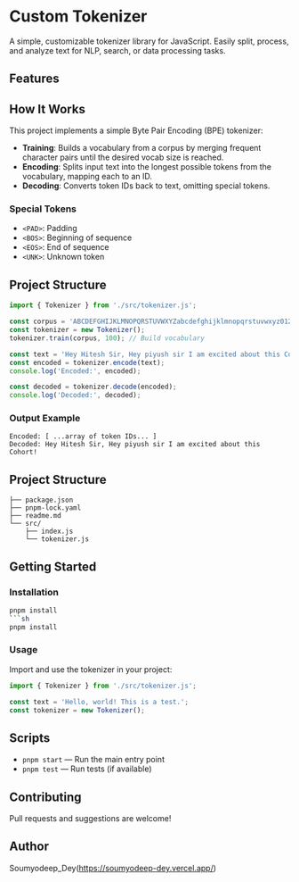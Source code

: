 # Custom Tokenizer

A simple, customizable tokenizer library for JavaScript. Easily split, process, and analyze text for NLP, search, or data processing tasks.

## Features

## How It Works
This project implements a simple Byte Pair Encoding (BPE) tokenizer:
- **Training**: Builds a vocabulary from a corpus by merging frequent character pairs until the desired vocab size is reached.
- **Encoding**: Splits input text into the longest possible tokens from the vocabulary, mapping each to an ID.
- **Decoding**: Converts token IDs back to text, omitting special tokens.

### Special Tokens
- `<PAD>`: Padding
- `<BOS>`: Beginning of sequence
- `<EOS>`: End of sequence
- `<UNK>`: Unknown token

## Project Structure
```js
import { Tokenizer } from './src/tokenizer.js';

const corpus = 'ABCDEFGHIJKLMNOPQRSTUVWXYZabcdefghijklmnopqrstuvwxyz0123456789!@#$%^&*()_+-={}[]|:;"<>,.?/~` ';
const tokenizer = new Tokenizer();
tokenizer.train(corpus, 100); // Build vocabulary

const text = 'Hey Hitesh Sir, Hey piyush sir I am excited about this Cohort!';
const encoded = tokenizer.encode(text);
console.log('Encoded:', encoded);

const decoded = tokenizer.decode(encoded);
console.log('Decoded:', decoded);
```

### Output Example
```
Encoded: [ ...array of token IDs... ]
Decoded: Hey Hitesh Sir, Hey piyush sir I am excited about this Cohort!
```
## Project Structure
```
├── package.json
├── pnpm-lock.yaml
├── readme.md
└── src/
    ├── index.js
    └── tokenizer.js
```

## Getting Started

### Installation
```sh
pnpm install
```sh
pnpm install
```

### Usage
Import and use the tokenizer in your project:
```js
import { Tokenizer } from './src/tokenizer.js';

const text = 'Hello, world! This is a test.';
const tokenizer = new Tokenizer();
```

## Scripts
- `pnpm start` — Run the main entry point
- `pnpm test` — Run tests (if available)

## Contributing
Pull requests and suggestions are welcome!


## Author
Soumyodeep_Dey(https://soumyodeep-dey.vercel.app/)